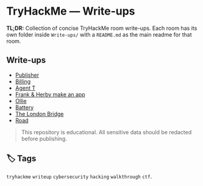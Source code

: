# TryHackMe — Write-ups

**TL;DR:** Collection of concise TryHackMe room write-ups. Each room has its own folder inside `Write-ups/` with a `README.md` as the main readme for that room.

## Write-ups
- [Publisher](./Write-ups/Publisher/README.md)
- [Billing](./Write-ups/Billing/README.md)
- [Agent T](./Write-ups/Agent_T/README.md)
- [Frank & Herby make an app](./Write-ups/Frank&Herby_make_an_app/README.md)
- [Ollie](./Write-ups/Ollie/README.md)
- [Battery](./Write-ups/Battery/README.md)
- [The London Bridge](./Write-ups/The_London_Bridge/README.md)
- [Road](./Write-ups/Road/README.md)



> This repository is educational. All sensitive data should be redacted before publishing.

## 🏷️ Tags
`tryhackme` `writeup` `cybersecurity` `hacking` `walkthrough` `ctf`.
